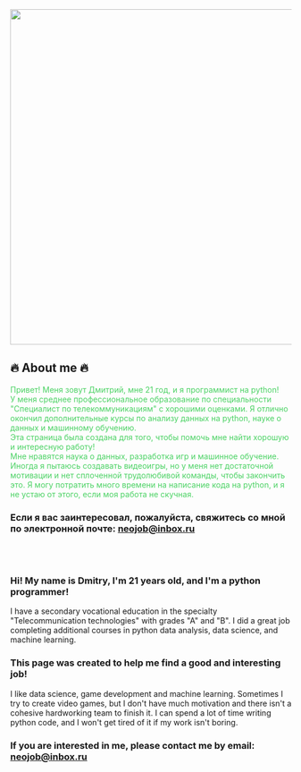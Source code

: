 <div id="header" align="center">
  <img src="https://media.tenor.com/2uyENRmiUt0AAAAC/coding.gif" width="600"/>
</div>

## :fire: About me :fire:
<span style="color:#4AD263" size=50>Привет! Меня зовут Дмитрий, мне 21 год, и я программист на python!<br>
У меня среднее профессиональное образование по специальности "Специалист по телекоммуникациям" с хорошими оценками. Я отлично окончил дополнительные курсы по анализу данных на python, науке о данных и машинному обучению.<br>
<span style="color:#4AD263" size=50>Эта страница была создана для того, чтобы помочь мне найти хорошую и интересную работу!<br>
Мне нравятся наука о данных, разработка игр и машинное обучение. Иногда я пытаюсь создавать видеоигры, но у меня нет достаточной мотивации и нет сплоченной трудолюбивой команды, чтобы закончить это.
Я могу потратить много времени на написание кода на python, и я не устаю от этого, если моя работа не скучная.
### Если я вас заинтересовал, пожалуйста, свяжитесь со мной по электронной почте: neojob@inbox.ru<br>
<br><br>
### Hi! My name is Dmitry, I'm 21 years old, and I'm a python programmer!<br>
I have a secondary vocational education in the specialty "Telecommunication technologies" with grades "A" and "B". I did a great job completing additional courses in python data analysis, data science, and machine learning.<br>
### This page was created to help me find a good and interesting job!<br>
I like data science, game development and machine learning. Sometimes I try to create video games, but I don't have much motivation and there isn't a cohesive hardworking team to finish it.
I can spend a lot of time writing python code, and I won't get tired of it if my work isn't boring.
### If you are interested in me, please contact me by email: neojob@inbox.ru<br>



